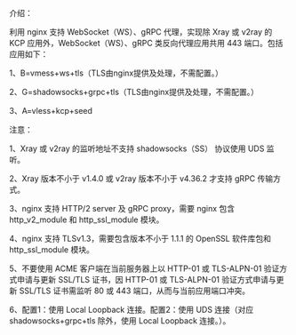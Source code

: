 介绍：

利用 nginx 支持 WebSocket（WS）、gRPC 代理，实现除 Xray 或 v2ray 的 KCP 应用外，WebSocket（WS）、gRPC 类反向代理应用共用 443 端口。包括应用如下：

1、B=vmess+ws+tls（TLS由nginx提供及处理，不需配置。）

2、G=shadowsocks+grpc+tls（TLS由nginx提供及处理，不需配置。）

3、A=vless+kcp+seed

注意：

1、Xray 或 v2ray 的监听地址不支持 shadowsocks（SS） 协议使用 UDS 监听。

2、Xray 版本不小于 v1.4.0 或 v2ray 版本不小于 v4.36.2 才支持 gRPC 传输方式。

3、nginx 支持 HTTP/2 server 及 gRPC proxy，需要 nginx 包含 http_v2_module 和 http_ssl_module 模块。

4、nginx 支持 TLSv1.3，需要包含版本不小于 1.1.1 的 OpenSSL 软件库包和 http_ssl_module 模块。

5、不要使用 ACME 客户端在当前服务器上以 HTTP-01 或 TLS-ALPN-01 验证方式申请与更新 SSL/TLS 证书，因 HTTP-01 或 TLS-ALPN-01 验证方式申请与更新 SSL/TLS 证书需监听 80 或 443 端口，从而与当前应用端口冲突。

6、配置1：使用 Local Loopback 连接。配置2：使用 UDS 连接（对应 shadowsocks+grpc+tls 除外，使用 Local Loopback 连接。）。
